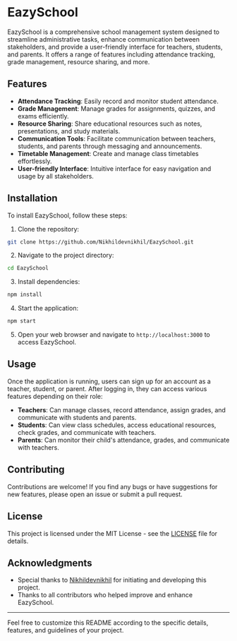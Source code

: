 
# EazySchool

EazySchool is a comprehensive school management system designed to streamline administrative tasks, enhance communication between stakeholders, and provide a user-friendly interface for teachers, students, and parents. It offers a range of features including attendance tracking, grade management, resource sharing, and more.

## Features

- **Attendance Tracking**: Easily record and monitor student attendance.
- **Grade Management**: Manage grades for assignments, quizzes, and exams efficiently.
- **Resource Sharing**: Share educational resources such as notes, presentations, and study materials.
- **Communication Tools**: Facilitate communication between teachers, students, and parents through messaging and announcements.
- **Timetable Management**: Create and manage class timetables effortlessly.
- **User-friendly Interface**: Intuitive interface for easy navigation and usage by all stakeholders.

## Installation

To install EazySchool, follow these steps:

1. Clone the repository:

```bash
git clone https://github.com/Nikhildevnikhil/EazySchool.git
```

2. Navigate to the project directory:

```bash
cd EazySchool
```

3. Install dependencies:

```bash
npm install
```

4. Start the application:

```bash
npm start
```

5. Open your web browser and navigate to `http://localhost:3000` to access EazySchool.

## Usage

Once the application is running, users can sign up for an account as a teacher, student, or parent. After logging in, they can access various features depending on their role:

- **Teachers**: Can manage classes, record attendance, assign grades, and communicate with students and parents.
- **Students**: Can view class schedules, access educational resources, check grades, and communicate with teachers.
- **Parents**: Can monitor their child's attendance, grades, and communicate with teachers.

## Contributing

Contributions are welcome! If you find any bugs or have suggestions for new features, please open an issue or submit a pull request.

## License

This project is licensed under the MIT License - see the [LICENSE](LICENSE) file for details.

## Acknowledgments

- Special thanks to [Nikhildevnikhil](https://github.com/Nikhildevnikhil) for initiating and developing this project.
- Thanks to all contributors who helped improve and enhance EazySchool.

---

Feel free to customize this README according to the specific details, features, and guidelines of your project.
